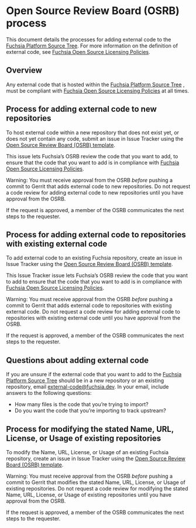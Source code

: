 # Open Source Review Board (OSRB) process

This document details the processes for adding external code to the
[Fuchsia Platform Source Tree](https://fuchsia.googlesource.com/).
For more information on the definition of external code,
see [Fuchsia Open Source Licensing Policies](/docs/contribute/governance/policy/open-source-licensing-policies.md).

## Overview

Any external code that is hosted within the [Fuchsia Platform Source Tree](https://fuchsia.googlesource.com/)
, must be compliant with [Fuchsia Open Source Licensing Policies](/docs/contribute/governance/policy/open-source-licensing-policies.md)
at all times.

## Process for adding external code to new repositories

To host external code within a new repository that does not exist yet, or does
not yet contain any code, submit an issue in Issue Tracker using the
[Open Source Review Board (OSRB) template](https://issuetracker.google.com/issues/new?component=1477857&template=1911599).

This issue lets Fuchsia’s OSRB review the code that you want to add, to ensure
that the code that you want to add is in compliance with [Fuchsia Open Source Licensing Policies](/docs/contribute/governance/policy/open-source-licensing-policies.md).

Warning: You must receive approval from the OSRB _before_ pushing a commit to Gerrit that adds external code to new repositories. Do not request a code review for adding external code to new repositories until you have approval from the OSRB.

If the request is approved, a member of the OSRB communicates the next steps
to the requester.

## Process for adding external code to repositories with existing external code

To add external code to an existing Fuchsia repository, create an issue in
Issue Tracker using the [Open Source Review Board (OSRB) template](https://issuetracker.google.com/issues/new?component=1477857&template=1911599).

This Issue Tracker issue lets Fuchsia’s OSRB review the code that you want to add
to ensure that the code that you want to add is in compliance with
[Fuchsia Open Source Licensing Policies](/docs/contribute/governance/policy/open-source-licensing-policies.md).

Warning: You must receive approval from the OSRB _before_ pushing a commit to Gerrit that adds external code to repositories with existing external code. Do not request a code review for adding external code to repositories with existing external code until you have approval from the OSRB.

If the request is approved, a member of the OSRB communicates the next steps
to the requester.

## Questions about adding external code

If you are unsure if the external code that you want to add to the
[Fuchsia Platform Source Tree](https://fuchsia.googlesource.com/) should be in
a new repository or an existing repository, email [external-code@fuchsia.dev](https://groups.google.com/a/fuchsia.dev/g/external-code).
In your email, include answers to the following questions:

  * How many files is the code that you’re trying to import?
  * Do you want the code that you’re importing to track upstream?

## Process for modifying the stated Name, URL, License, or Usage of existing repositories

To modify the Name, URL, License, or Usage of an existing Fuchsia repository,
create an issue in Issue Tracker using the [Open Source Review Board (OSRB) template](https://issuetracker.google.com/issues/new?component=1477857&template=1911599).

Warning: You must receive approval from the OSRB _before_ pushing a commit to Gerrit that modifies the stated Name, URL, License, or Usage of existing repositories. Do not request a code review for  modifying the stated Name, URL, License, or Usage of existing repositories until you have approval from the OSRB.

If the request is approved, a member of the OSRB communicates the next steps
to the requester.

